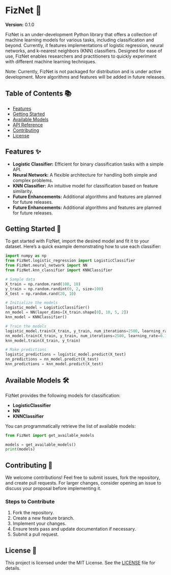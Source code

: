 # FizNet 🚀

**Version:** 0.1.0

FizNet is an under-development Python library that offers a collection of machine learning models for various tasks, including classification and beyond. Currently, it features implementations of logistic regression, neural networks, and k-nearest neighbors (KNN) classifiers. Designed for ease of use, FizNet enables researchers and practitioners to quickly experiment with different machine learning techniques.

Note: Currently, FizNet is not packaged for distribution and is under active development. More algorithms and features will be added in future releases.

## Table of Contents 📚

- [Features](#features)
- [Getting Started](#getting-started)
- [Available Models](#available-models)
- [API Reference](#api-reference)
- [Contributing](#contributing)
- [License](#license)

## Features ✨

- **Logistic Classifier:** Efficient for binary classification tasks with a simple API.
- **Neural Network:** A flexible architecture for handling both simple and complex problems.
- **KNN Classifier:** An intuitive model for classification based on feature similarity.
- **Future Enhancements:** Additional algorithms and features are planned for future releases.
- **Future Enhancements:** Additional algorithms and features are planned for future releases.

## Getting Started 🏁

To get started with FizNet, import the desired model and fit it to your dataset. Here’s a quick example demonstrating how to use each classifier:

```python
import numpy as np
from FizNet.logistic_regression import LogisticClassifier
from FizNet.neural_network import NN
from FizNet.knn_classifier import KNNClassifier

# Sample data
X_train = np.random.rand(100, 10)
y_train = np.random.randint(0, 2, size=100)
X_test = np.random.rand(20, 10)

# Initialize the models
logistic_model = LogisticClassifier()
nn_model = NN(layer_dims=[X_train.shape[0], 10, 5, 2])
knn_model = KNNClassifier()

# Train the models
logistic_model.train(X_train, y_train, num_iterations=2500, learning_rate=0.1)
nn_model.train(X_train, y_train, num_iterations=2500, learning_rate=0.1 )
knn_model.train(X_train, y_train)

# Make predictions
logistic_predictions = logistic_model.predict(X_test)
nn_predictions = nn_model.predict(X_test)
knn_predictions = knn_model.predict(X_test)
```

## Available Models 🛠️

FizNet provides the following models for classification:

- **LogisticClassifier**
- **NN**
- **KNNClassifier**

You can programmatically retrieve the list of available models:

```python
from FizNet import get_available_models

models = get_available_models()
print(models)
```

## Contributing 🤝

We welcome contributions! Feel free to submit issues, fork the repository, and create pull requests. For larger changes, consider opening an issue to discuss your proposal before implementing it.

### Steps to Contribute

1. Fork the repository.
2. Create a new feature branch.
3. Implement your changes.
4. Ensure tests pass and update documentation if necessary.
5. Submit a pull request.

## License 📝

This project is licensed under the MIT License. See the [LICENSE](https://github.com/ahammadnafiz/FizNet/blob/main/LICENSE) file for details.